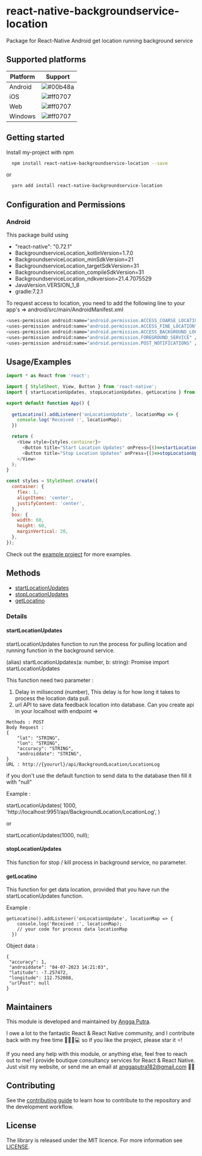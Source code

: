 
# react-native-backgroundservice-location

Package for React-Native Android get location running background service


## Supported platforms

| Platform             | Support                                                                |
| ----------------- | ------------------------------------------------------------------ |
| Android | ![#00b48a](https://via.placeholder.com/10/00b48a?text=+) |
| iOS | ![#ff0707](https://via.placeholder.com/10/ff0707?text=+) |
| Web | ![#ff0707](https://via.placeholder.com/10/ff0707?text=+) |
| Windows | ![#ff0707](https://via.placeholder.com/10/ff0707?text=+) |


## Getting started

Install my-project with npm

```bash
  npm install react-native-backgroundservice-location --save
```

or

```bash
  yarn add install react-native-backgroundservice-location
```
    
## Configuration and Permissions

### Android

This package build using 

- "react-native": "0.72.1"
- BackgroundserviceLocation_kotlinVersion=1.7.0
- BackgroundserviceLocation_minSdkVersion=21
- BackgroundserviceLocation_targetSdkVersion=31
- BackgroundserviceLocation_compileSdkVersion=31
- BackgroundserviceLocation_ndkversion=21.4.7075529
- JavaVersion.VERSION_1_8
- gradle:7.2.1


To request access to location, you need to add the following line to your app's  =>
  android/src/main/AndroidManifest.xml

```bash
<uses-permission android:name="android.permission.ACCESS_COARSE_LOCATION" />
<uses-permission android:name="android.permission.ACCESS_FINE_LOCATION" />
<uses-permission android:name="android.permission.ACCESS_BACKGROUND_LOCATION" />
<uses-permission android:name="android.permission.FOREGROUND_SERVICE" />
<uses-permission android:name="android.permission.POST_NOTIFICATIONS" />
```
## Usage/Examples

```javascript
import * as React from 'react';

import { StyleSheet, View, Button } from 'react-native';
import { startLocationUpdates, stopLocationUpdates, getLocatino } from 'react-native-backgroundservice-location';

export default function App() {
 
  getLocatino().addListener('onLocationUpdate', locationMap => {
    console.log('Received :', locationMap);
  })

  return (
    <View style={styles.container}>
      <Button title="Start Location Updates" onPress={()=>startLocationUpdates(1000,null)} />
      <Button title="Stop Location Updates" onPress={()=>stopLocationUpdates()} />
    </View>
  );
}

const styles = StyleSheet.create({
  container: {
    flex: 1,
    alignItems: 'center',
    justifyContent: 'center',
  },
  box: {
    width: 60,
    height: 60,
    marginVertical: 20,
  },
});


```

Check out the [example project](https://github.com/Anggapw182/react-native-backgroundservice-location/tree/main/example) for more examples.

## Methods

- [startLocationUpdates](#startLocationUpdates)
- [stopLocationUpdates](#stopLocationUpdates)
- [getLocatino](#getLocatino)

### Details

#### startLocationUpdates
startLocationUpdates function to run the process for pulling location and running function in the background service.

(alias) startLocationUpdates(a: number, b: string): Promise<number> import startLocationUpdates

This function need two parameter :

1. Delay in milisecond (number), This delay is for how long it takes to process the location data pull.
2. url API to save data feedback location into database. Can you create api in your localhost with endpoint =>

```
Methods : POST
Body Request : 
{
    "lat": "STRING", 
    "lon": "STRING",
    "accuracy": "STRING", 
    "androiddate": "STRING", 
}
URL : http://{yoururl}/api/BackgroundLocation/LocationLog
 ```

if you don't use the default function to send data to the database then fill it with "null"

Example :

startLocationUpdates(
      1000,
      'http://localhost:9951/api/BackgroundLocation/LocationLog',
    )

or

startLocationUpdates(1000, null);

#### stopLocationUpdates
This function for stop / kill process in background service, no parameter.

#### getLocatino
This function for get data location, provided that you have run the startLocationUpdates function.

Example : 
```
getLocatino().addListener('onLocationUpdate', locationMap => {
    console.log('Received :', locationMap);
    // your code for process data locationMap
  })
```

Object data :
 ```
{
  "accuracy": 1,
  "androiddate": "04-07-2023 14:21:03",
  "latitude": -7.257472,
  "longitude": 112.752088,
  "urlPost": null
}
 ```
## Maintainers
This module is developed and maintained by [Angga Putra](https://github.com/Anggapw182).

I owe a lot to the fantastic React & React Native community, and I contribute back with my free time 👨🏼‍💼💻 so if you like the project, please star it ⭐️!

If you need any help with this module, or anything else, feel free to reach out to me! I provide boutique consultancy services for React & React Native. Just visit my website, or send me an email at anggaputra182@gmail.com 🙏🏻



## Contributing

See the [contributing guide](CONTRIBUTING.md) to learn how to contribute to the repository and the development workflow.
## License
The library is released under the MIT licence. For more information see [LICENSE](https://choosealicense.com/licenses/mit/).
